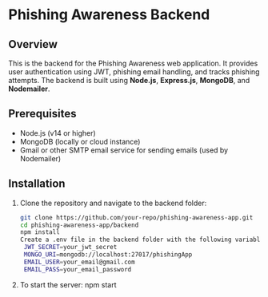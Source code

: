 # Phishing Awareness Backend

## Overview
This is the backend for the Phishing Awareness web application. It provides user authentication using JWT, phishing email handling, and tracks phishing attempts. The backend is built using **Node.js**, **Express.js**, **MongoDB**, and **Nodemailer**.

## Prerequisites
- Node.js (v14 or higher)
- MongoDB (locally or cloud instance)
- Gmail or other SMTP email service for sending emails (used by Nodemailer)

## Installation

1. Clone the repository and navigate to the backend folder:

   ```bash
   git clone https://github.com/your-repo/phishing-awareness-app.git
   cd phishing-awareness-app/backend
   npm install
   Create a .env file in the backend folder with the following variables:
    JWT_SECRET=your_jwt_secret
    MONGO_URI=mongodb://localhost:27017/phishingApp
    EMAIL_USER=your_email@gmail.com
    EMAIL_PASS=your_email_password
2. To start the server:
    npm start


